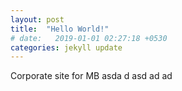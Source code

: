 ```yaml
---
layout: post
title:  "Hello World!"
# date:   2019-01-01 02:27:18 +0530
categories: jekyll update
---
```

Corporate site for MB
asda
d
asd
ad
ad

